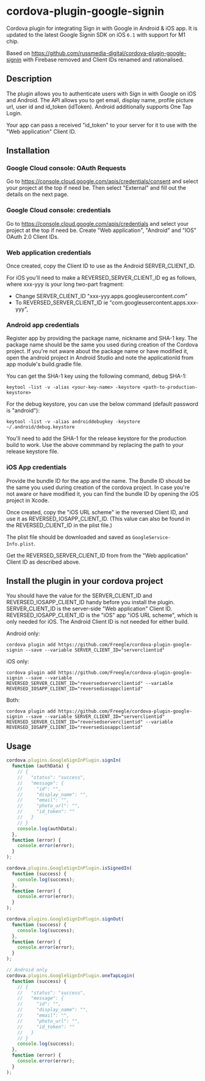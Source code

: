 # cordova-plugin-google-signin

Cordova plugin for integrating Sign in with Google in Android &amp; iOS app. 
It is updated to the latest Google Signin SDK on iOS `6.1` with support for M1 chip.

Based on https://github.com/russmedia-digital/cordova-plugin-google-signin with Firebase removed and Client IDs renamed and rationalised.

## Description

The plugin allows you to authenticate users with Sign in with Google on iOS and Android. 
The API allows you to get email, display name, profile picture url, user id and id_token (idToken).
Android additionally supports One Tap Login.

Your app can pass a received "id_token" to your server for it to use with the "Web application" Client ID.

## Installation

### Google Cloud console: OAuth Requests

Go to https://console.cloud.google.com/apis/credentials/consent and select your project at the top if need be.
Then select "External" and fill out the details on the next page.

### Google Cloud console: credentials

Go to https://console.cloud.google.com/apis/credentials and select your project at the top if need be.
Create "Web application", "Android" and "IOS" OAuth 2.0 Client IDs.

### Web application credentials

Once created, copy the Client ID to use as the Android SERVER_CLIENT_ID.

For iOS you'll need to make a REVERSED_SERVER_CLIENT_ID eg as follows, where xxx-yyy is your long two-part fragment:
* Change SERVER_CLIENT_ID "xxx-yyy.apps.googleusercontent.com"
* To REVERSED_SERVER_CLIENT_ID ie "com.googleusercontent.apps.xxx-yyy",

### Android app credentials

Register app by providing the package name, nickname and SHA-1 key. 
The package name should be the same you used during creation of the Cordova project. 
If you're not aware about the package name or have modified it, open the android project in Android Studio and note the applicationId from app module's build.gradle file.

You can get the SHA-1 key using the following command, debug SHA-1:

    keytool -list -v -alias <your-key-name> -keystore <path-to-production-keystore>

For the debug keystore, you can use the below command (default password is "android"):

    keytool -list -v -alias androiddebugkey -keystore ~/.android/debug.keystore

You'll need to add the SHA-1 for the release keystore for the production build to work. Use the above commmand by replacing the path to your release keystore file.

### iOS App credentials

Provide the bundle ID for the app and the name.
The Bundle ID should be the same you used during creation of the cordova project. 
In case you're not aware or have modified it, you can find the bundle ID by opening the iOS project in Xcode.

Once created, copy the "iOS URL scheme" ie the reversed Client ID, and use it as REVERSED_IOSAPP_CLIENT_ID.
(This value can also be found in the REVERSED_CLIENT_ID in the plist file.)

The plist file should be downloaded and saved as `GoogleService-Info.plist`.

Get the REVERSED_SERVER_CLIENT_ID from from the "Web application" Client ID as described above.

## Install the plugin in your cordova project

You should have the value for the SERVER_CLIENT_ID and REVERSED_IOSAPP_CLIENT_ID handy before you install the plugin.
SERVER_CLIENT_ID is the server-side "Web application" Client ID.
REVERSED_IOSAPP_CLIENT_ID is the "iOS" app "iOS URL scheme", which is only needed for iOS. The Android Client ID is not needed for either build.

Android only:

    cordova plugin add https://github.com/Freegle/cordova-plugin-google-signin --save --variable SERVER_CLIENT_ID="serverclientid"

iOS only:

    cordova plugin add https://github.com/Freegle/cordova-plugin-google-signin --save --variable REVERSED_SERVER_CLIENT_ID="reversedserverclientid" --variable REVERSED_IOSAPP_CLIENT_ID="reversediosappclientid"

Both:

    cordova plugin add https://github.com/Freegle/cordova-plugin-google-signin --save --variable SERVER_CLIENT_ID="serverclientid" REVERSED_SERVER_CLIENT_ID="reversedserverclientid" --variable REVERSED_IOSAPP_CLIENT_ID="reversediosappclientid"


## Usage

```javascript
cordova.plugins.GoogleSignInPlugin.signIn(
  function (authData) {
    // {
    //   "status": "success",
    //   "message": {
    //     "id": "",
    //     "display_name": "",
    //     "email": "",
    //     "photo_url": "",
    //     "id_token": ""
    //   }
    // }
    console.log(authData);
  },
  function (error) {
    console.error(error);
  }
);

cordova.plugins.GoogleSignInPlugin.isSignedIn(
  function (success) {
    console.log(success);
  },
  function (error) {
    console.error(error);
  }
);

cordova.plugins.GoogleSignInPlugin.signOut(
  function (success) {
    console.log(success);
  },
  function (error) {
    console.error(error);
  }
);

// Android only
cordova.plugins.GoogleSignInPlugin.oneTapLogin(
  function (success) {
    // {
    //   "status": "success",
    //   "message": {
    //     "id": "",
    //     "display_name": "",
    //     "email": "",
    //     "photo_url": "",
    //     "id_token": ""
    //   }
    // }
    console.log(success);
  },
  function (error) {
    console.error(error);
  }
);
```
